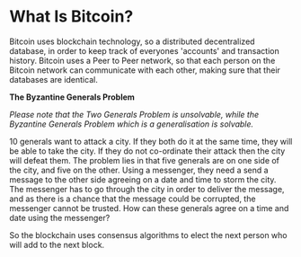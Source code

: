 # What Is Bitcoin?

Bitcoin uses blockchain technology, so a distributed decentralized database, in order to keep track of everyones 'accounts' and transaction history. Bitcoin uses a Peer to Peer network, so that each person on the Bitcoin network can communicate with each other, making sure that their databases are identical.  
  


**The Byzantine Generals Problem**

_Please note that the Two Generals Problem is unsolvable, while the Byzantine Generals Problem which is a generalisation is solvable._

10 generals want to attack a city. If they both do it at the same time, they will be able to take the city. If they do not co-ordinate their attack then the city will defeat them. The problem lies in that five generals are on one side of the city, and five on the other. Using a messenger, they need a send a message to the other side agreeing on a date and time to storm the city. The messenger has to go through the city in order to deliver the message, and as there is a chance that the message could be corrupted, the messenger cannot be trusted. How can these generals agree on a time and date using the messenger?

So the blockchain uses consensus algorithms to elect the next person who will add to the next block.

